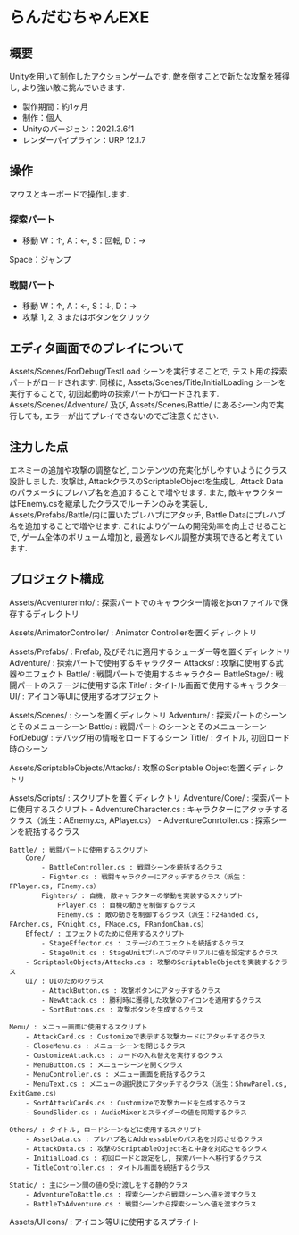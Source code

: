 # らんだむちゃんEXE


## 概要

Unityを用いて制作したアクションゲームです. 
敵を倒すことで新たな攻撃を獲得し, より強い敵に挑んでいきます. 


- 製作期間：約1ヶ月
- 制作：個人
- Unityのバージョン：2021.3.6f1
- レンダーパイプライン：URP 12.1.7


## 操作

マウスとキーボードで操作します. 

### 探索パート
- 移動
W：↑, A：←, S：回転, D：→

Space：ジャンプ

### 戦闘パート
- 移動
W：↑, A：←, S：↓, D：→
- 攻撃
1, 2, 3 またはボタンをクリック


## エディタ画面でのプレイについて

Assets/Scenes/ForDebug/TestLoad シーンを実行することで, テスト用の探索パートがロードされます. 
同様に, Assets/Scenes/Title/InitialLoading シーンを実行することで, 初回起動時の探索パートがロードされます. 
Assets/Scenes/Adventure/ 及び, Assets/Scenes/Battle/ にあるシーン内で実行しても, エラーが出てプレイできないのでご注意ください. 


## 注力した点

エネミーの追加や攻撃の調整など, コンテンツの充実化がしやすいようにクラス設計しました. 
攻撃は, AttackクラスのScriptableObjectを生成し, Attack Dataのパラメータにプレハブ名を追加することで増やせます. 
また, 敵キャラクターはFEnemy.csを継承したクラスでルーチンのみを実装し, Assets/Prefabs/Battle/内に置いたプレハブにアタッチ, Battle Dataにプレハブ名を追加することで増やせます. 
これによりゲームの開発効率を向上させることで, ゲーム全体のボリューム増加と, 最適なレベル調整が実現できると考えています. 


## プロジェクト構成

Assets/AdventurerInfo/ : 探索パートでのキャラクター情報をjsonファイルで保存するディレクトリ

Assets/AnimatorController/ : Animator Controllerを置くディレクトリ

Assets/Prefabs/ : Prefab, 及びそれに適用するシェーダー等を置くディレクトリ
    Adventure/ : 探索パートで使用するキャラクター
    Attacks/ : 攻撃に使用する武器やエフェクト
    Battle/ : 戦闘パートで使用するキャラクター
    BattleStage/ : 戦闘パートのステージに使用する床
    Title/ : タイトル画面で使用するキャラクター
    UI/ : アイコン等UIに使用するオブジェクト

Assets/Scenes/ : シーンを置くディレクトリ
    Adventure/ : 探索パートのシーンとそのメニューシーン
    Battle/ : 戦闘パートのシーンとそのメニューシーン
    ForDebug/ : デバッグ用の情報をロードするシーン
    Title/ : タイトル, 初回ロード時のシーン

Assets/ScriptableObjects/Attacks/ : 攻撃のScriptable Objectを置くディレクトリ

Assets/Scripts/ : スクリプトを置くディレクトリ
    Adventure/Core/ : 探索パートに使用するスクリプト
        - AdventureCharacter.cs : キャラクターにアタッチするクラス（派生：AEnemy.cs, APlayer.cs）
        - AdventureConrtoller.cs : 探索シーンを統括するクラス

    Battle/ : 戦闘パートに使用するスクリプト
        Core/
            - BattleController.cs : 戦闘シーンを統括するクラス
            - Fighter.cs : 戦闘キャラクターにアタッチするクラス（派生：FPlayer.cs, FEnemy.cs）
            Fighters/ : 自機, 敵キャラクターの挙動を実装するスクリプト
                FPlayer.cs : 自機の動きを制御するクラス
                FEnemy.cs : 敵の動きを制御するクラス（派生：F2Handed.cs, FArcher.cs, FKnight.cs, FMage.cs, FRandomChan.cs）
        Effect/ : エフェクトのために使用するスクリプト
            - StageEffector.cs : ステージのエフェクトを統括するクラス
            - StageUnit.cs : StageUnitプレハブのマテリアルに値を設定するクラス
        - ScriptableObjects/Attacks.cs : 攻撃のScriptableObjectを実装するクラス
        UI/ : UIのためのクラス
            - AttackButton.cs : 攻撃ボタンにアタッチするクラス
            - NewAttack.cs : 勝利時に獲得した攻撃のアイコンを適用するクラス
            - SortButtons.cs : 攻撃ボタンを生成するクラス

    Menu/ : メニュー画面に使用するスクリプト
        - AttackCard.cs : Customizeで表示する攻撃カードにアタッチするクラス
        - CloseMenu.cs : メニューシーンを閉じるクラス
        - CustomizeAttack.cs : カードの入れ替えを実行するクラス
        - MenuButton.cs : メニューシーンを開くクラス
        - MenuController.cs : メニュー画面を統括するクラス
        - MenuText.cs : メニューの選択肢にアタッチするクラス（派生：ShowPanel.cs, ExitGame.cs）
        - SortAttackCards.cs : Customizeで攻撃カードを生成するクラス
        - SoundSlider.cs : AudioMixerとスライダーの値を同期するクラス

    Others/ : タイトル, ロードシーンなどに使用するスクリプト
        - AssetData.cs : プレハブ名とAddressableのパス名を対応させるクラス
        - AttackData.cs : 攻撃のScriptableObject名と中身を対応させるクラス
        - InitialLoad.cs : 初回ロードと設定をし, 探索パートへ移行するクラス
        - TitleController.cs : タイトル画面を統括するクラス

    Static/ : 主にシーン間の値の受け渡しをする静的クラス
        - AdventureToBattle.cs : 探索シーンから戦闘シーンへ値を渡すクラス
        - BattleToAdventure.cs : 戦闘シーンから探索シーンへ値を渡すクラス

Assets/UIIcons/ : アイコン等UIに使用するスプライト

